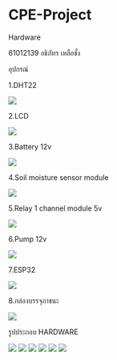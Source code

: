 # CPE-Project
<p>Hardware</p>
<p>61012139 อธิภัทร เหลือชั่ง</p>


<p>อุปกรณ์</p>
<p>1.DHT22</p>
<img src="Tools/DHT22.jpg" width=“30” height=“30” >

<p>2.LCD</p>
<img src="Tools/LCD.jpg" >

  <p>3.Battery 12v</p>
<img src="Tools/battery.jpg" >
  
  <p>4.Soil moisture sensor module</p>
<img src="Tools/moiture Sensor.jpg" >
  
  <p>5.Relay 1 channel module 5v</p>
<img src="Tools/relay.jpg" >
  
  <p>6.Pump 12v</p>
<img src="Tools/pump.jpg" >
  
 <p>7.ESP32</p>
<img src="Tools/esp32.png" >
  
  <p>8.กล่องบรรจุภาชนะ</p>
<img src="Tools/Screenshot 2021-11-20 163629.png" >

<p>รูปประกอบ HARDWARE</p>
  <img src="photo/1.jpg" >
  <img src="photo/2.JPG" >
  <img src="photo/3.JPG" >
  <img src="photo/4.JPG" >
  <img src="photo/5.JPG" >
  <img src="photo/6.JPG" >
